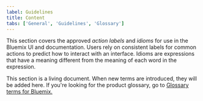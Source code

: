 ```yaml
---
label: Guidelines
title: Content
tabs: ['General', 'Guidelines', 'Glossary']
---
```


<page-intro>This section covers the approved _action labels_ and _idioms_ for use in the Bluemix UI and documentation. Users rely on consistent labels for common actions to predict how to interact with an interface. Idioms are expressions that have a meaning different from the meaning of each word in the expression.</page-intro>

This section is a living document. When new terms are introduced, they will be added here. If you're looking for the product glossary, go to <a href="https://new-console.ng.bluemix.net/docs/overview/glossary/index.html" target=blank>Glossary terms for Bluemix.</a>
